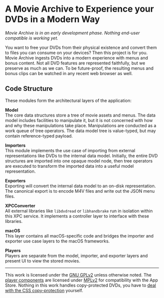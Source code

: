 A Movie Archive to Experience your DVDs in a Modern Way
=======================================================

*Movie Archive is in an early development phase. Nothing end-user compatible is working yet.*

You want to free your DVDs from their physical existence and convert them to files you can 
consume on your devices? Then this project is for you. Movie Archive ingests DVDs into a 
modern experience with menus and bonus content. Not all DVD features are represented 
faithfully, but we preserve as much as we can. To be future-proof, the resulting menus and 
bonus clips can be watched in any recent web browser as well.

Code Structure
--------------

These modules form the architectural layers of the application:

**Model**  
The core data structures store a tree of movie assets and menus. The data model includes 
facilities to manipulate it, but it is not concerned with how and why these manipulations 
take place. Manipulations are conducted as a work queue of tree operators. The data model 
tree is value-typed, but may contain reference-typed payload.

**Importers**  
This module implements the use case of importing from external representations like DVDs to 
the internal data model. Initially, the entire DVD structures are imported into one opaque 
model node, then tree operators are executed to transform the imported data into a useful 
model representation.

**Exporters**  
Exporting will convert the internal data model to an on-disk representation. The canonical 
export is to encode M4V files and write out the JSON menu files.

**XPCConverter**  
All external libraries like `libdvdread` or `libhandbrake` run in isolation within this XPC 
service. It implements a controller layer to interface with these libraries.

**macOS**  
This layer contains all macOS-specific code and bridges the importer and exporter use case 
layers to the macOS frameworks.

**Players**  
Players are separate from the model, importer, and exporter layers and present UI to view 
the stored movies.

___
This work is licensed under the [GNU GPLv2](https://www.gnu.org/licenses/old-licenses/gpl-2.0.html) unless otherwise noted.
The [player components](https://github.com/mroi/movie-archive/tree/master/Players) are licensed under [MPLv2](https://www.mozilla.org/en-US/MPL/2.0/) for compatibility with the App Store.
Nothing in this work handles copy-protected DVDs, you have to [deal with the CSS copy-protection](http://www.videolan.org/developers/libdvdcss.html) yourself.
